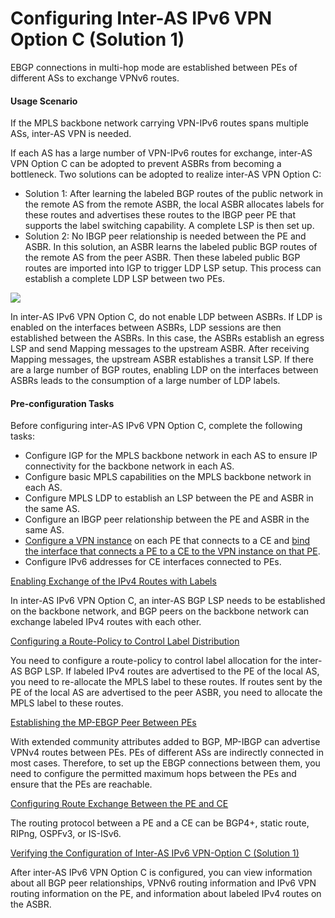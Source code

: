 Configuring Inter-AS IPv6 VPN Option C (Solution 1)
===================================================

EBGP connections in multi-hop mode are established between PEs of different ASs to exchange VPNv6 routes.

#### Usage Scenario

If the MPLS backbone network carrying VPN-IPv6 routes spans multiple ASs, inter-AS VPN is needed.

If each AS has a large number of VPN-IPv6 routes for exchange, inter-AS VPN Option C can be adopted to prevent ASBRs from becoming a bottleneck. Two solutions can be adopted to realize inter-AS VPN Option C:

* Solution 1: After learning the labeled BGP routes of the public network in the remote AS from the remote ASBR, the local ASBR allocates labels for these routes and advertises these routes to the IBGP peer PE that supports the label switching capability. A complete LSP is then set up.
* Solution 2: No IBGP peer relationship is needed between the PE and ASBR. In this solution, an ASBR learns the labeled public BGP routes of the remote AS from the peer ASBR. Then these labeled public BGP routes are imported into IGP to trigger LDP LSP setup. This process can establish a complete LDP LSP between two PEs.

![](../../../../public_sys-resources/note_3.0-en-us.png) 

In inter-AS IPv6 VPN Option C, do not enable LDP between ASBRs. If LDP is enabled on the interfaces between ASBRs, LDP sessions are then established between the ASBRs. In this case, the ASBRs establish an egress LSP and send Mapping messages to the upstream ASBR. After receiving Mapping messages, the upstream ASBR establishes a transit LSP. If there are a large number of BGP routes, enabling LDP on the interfaces between ASBRs leads to the consumption of a large number of LDP labels.



#### Pre-configuration Tasks

Before configuring inter-AS IPv6 VPN Option C, complete the following tasks:

* Configure IGP for the MPLS backbone network in each AS to ensure IP connectivity for the backbone network in each AS.
* Configure basic MPLS capabilities on the MPLS backbone network in each AS.
* Configure MPLS LDP to establish an LSP between the PE and ASBR in the same AS.
* Configure an IBGP peer relationship between the PE and ASBR in the same AS.
* [Configure a VPN instance](dc_vrp_mpls-l3vpn-v6_cfg_2058.html) on each PE that connects to a CE and [bind the interface that connects a PE to a CE to the VPN instance on that PE](dc_vrp_mpls-l3vpn-v6_cfg_2059.html).
* Configure IPv6 addresses for CE interfaces connected to PEs.


[Enabling Exchange of the IPv4 Routes with Labels](../../../../software/nev8r10_vrpv8r16/user/vrp/dc_vrp_mpls-l3vpn-v6_cfg_2084.html)

In inter-AS IPv6 VPN Option C, an inter-AS BGP LSP needs to be established on the backbone network, and BGP peers on the backbone network can exchange labeled IPv4 routes with each other.

[Configuring a Route-Policy to Control Label Distribution](../../../../software/nev8r10_vrpv8r16/user/vrp/dc_vrp_mpls-l3vpn-v6_cfg_2085.html)

You need to configure a route-policy to control label allocation for the inter-AS BGP LSP. If labeled IPv4 routes are advertised to the PE of the local AS, you need to re-allocate the MPLS label to these routes. If routes sent by the PE of the local AS are advertised to the peer ASBR, you need to allocate the MPLS label to these routes.

[Establishing the MP-EBGP Peer Between PEs](../../../../software/nev8r10_vrpv8r16/user/vrp/dc_vrp_mpls-l3vpn-v6_cfg_2086.html)

With extended community attributes added to BGP, MP-IBGP can advertise VPNv4 routes between PEs. PEs of different ASs are indirectly connected in most cases. Therefore, to set up the EBGP connections between them, you need to configure the permitted maximum hops between the PEs and ensure that the PEs are reachable.

[Configuring Route Exchange Between the PE and CE](../../../../software/nev8r10_vrpv8r16/user/vrp/dc_vrp_mpls-l3vpn-v6_cfg_2087.html)

The routing protocol between a PE and a CE can be BGP4+, static route, RIPng, OSPFv3, or IS-ISv6.

[Verifying the Configuration of Inter-AS IPv6 VPN-Option C (Solution 1)](../../../../software/nev8r10_vrpv8r16/user/vrp/dc_vrp_mpls-l3vpn-v6_cfg_2088.html)

After inter-AS IPv6 VPN Option C is configured, you can view information about all BGP peer relationships, VPNv6 routing information and IPv6 VPN routing information on the PE, and information about labeled IPv4 routes on the ASBR.